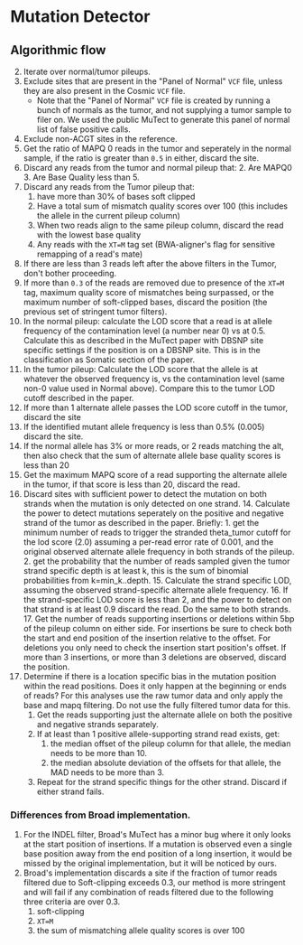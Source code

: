# Mutation Detector
## Algorithmic flow
2. Iterate over normal/tumor pileups. 
3. Exclude sites that are present in the "Panel of Normal" `VCF` file, unless they are also present
    in the Cosmic `VCF` file.
    * Note that the "Panel of Normal" `VCF` file is created by running a bunch of normals as the tumor, and not
    supplying a tumor sample to filer on. We used the public MuTect to generate this panel of normal list of false
    positive calls.
3. Exclude non-ACGT sites in the reference.
4. Get the ratio of MAPQ 0 reads in the tumor and seperately in the normal sample,
    if the ratio is greater than `0.5` in either, discard the site.
5. Discard any reads from the tumor and normal pileup that:
    2. Are MAPQ0
    3. Are Base Quality less than 5.
5. Discard any reads from the Tumor pileup that:
    1. have more than 30% of bases soft clipped
    4. Have a total sum of mismatch quality scores over 100 (this includes the allele in the
        current pileup column)
    5. When two reads align to the same pileup column, discard the read with the lowest base quality
    6. Any reads with the `XT=M` tag set (BWA-aligner's flag for sensitive remapping of a read's mate)
6. If there are less than 3 reads left after the above filters in the Tumor, don't bother proceeding.
7. If more than `0.3` of the reads are removed due to presence of the `XT=M` tag, maximum quality score of 
    mismatches being surpassed, or the maximum number of soft-clipped bases, discard the position (the previous set of
    stringent tumor filters).
8. In the normal pileup:
    calculate the LOD score that a read is at allele frequency of the contamination level (a number near 0)
    vs at 0.5. Calculate this as described in the MuTect paper with DBSNP site specific settings if the
    position is on a DBSNP site. This is in the classification as Somatic section of the paper.
9. In the tumor pileup:
    Calculate the LOD score that the allele is at whatever the observed frequency is, 
    vs the contamination level (same non-0 value used in Normal above). Compare this to the tumor LOD cutoff described
    in the paper.
10. If more than 1 alternate allele passes the LOD score cutoff in the tumor, discard the site
11. If the identified mutant allele frequency is less than 0.5% (0.005) discard the site.
12. If the normal allele has 3% or more reads, or 2 reads matching the alt, then also check that the sum of alternate allele base quality scores is less than 20
13. Get the maximum MAPQ score of a read supporting the alternate allele in the tumor, if that score is less than 
    20, discard the read.
14. Discard sites with sufficient power to detect the mutation on both strands when the mutation is only detected on one strand.
    14. Calculate the power to detect mutations seperately on the positive and negative strand of the tumor as described
        in the paper. Briefly:
        1. get the minimum
        number of reads to trigger the stranded theta_tumor cutoff for the lod score (2.0) assuming a per-read error rate
        of 0.001, and the original observed alternate allele frequency in both strands of the pileup.
        2. get the probability that the number of reads sampled given the tumor strand specific depth is at least k, this
        is the sum of binomial probabilities from k=min_k..depth.
    15. Calculate the strand specific LOD, assuming the observed strand-specific alternate allele frequency.
    16. If the strand-specific LOD score is less than 2, and the power to detect on that strand is at least 0.9 discard the
        read. Do the same to both strands.
    17. Get the number of reads supporting insertions or deletions within 5bp of the pileup column on either side. For insertions
        be sure to check both the start and end position of the insertion relative to the offset. For deletions you only need
        to check the insertion start position's offset. If more than 3 insertions, or more than 3 deletions are observed,
        discard the position.
18. Determine if there is a location specific bias in the mutation position within the read positions.
        Does it only happen at the beginning or ends of reads? For this analyses use the raw tumor data and
        only apply the base and mapq filtering. Do not use the fully filtered tumor data for this.
    1. Get the reads supporting just the alternate allele on both the positive and negative strands separately.
    2. If at least than 1 positive allele-supporting strand read exists, get:
        1. the median offset of the pileup column for that allele, the median needs to be more than 10.
        2. the median absolute deviation of the offsets for that allele, the MAD needs to be more than 3.
    3. Repeat for the strand specific things for the other strand. Discard if either strand fails.

### Differences from Broad implementation.
1. For the INDEL filter, Broad's MuTect has a minor bug where it only looks at the start position of insertions. If a 
    mutation is observed even a single base position away from the end position of a long insertion, it would be missed
    by the original implementation, but it will be noticed by ours.
2. Broad's implementation discards a site if the fraction of tumor reads filtered due to Soft-clipping exceeds 0.3, our
    method is more stringent and will fail if any combination of reads filtered due to the following three criteria 
    are over 0.3.
    1. soft-clipping
    2. `XT=M` 
    3. the sum of mismatching allele quality scores is over 100

